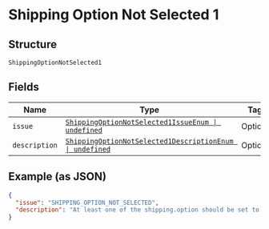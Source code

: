 
# Shipping Option Not Selected 1

## Structure

`ShippingOptionNotSelected1`

## Fields

| Name | Type | Tags | Description |
|  --- | --- | --- | --- |
| `issue` | [`ShippingOptionNotSelected1IssueEnum \| undefined`](../../doc/models/shipping-option-not-selected-1-issue-enum.md) | Optional | - |
| `description` | [`ShippingOptionNotSelected1DescriptionEnum \| undefined`](../../doc/models/shipping-option-not-selected-1-description-enum.md) | Optional | - |

## Example (as JSON)

```json
{
  "issue": "SHIPPING_OPTION_NOT_SELECTED",
  "description": "At least one of the shipping.option should be set to 'selected = true'."
}
```


